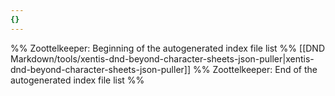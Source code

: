 ```yaml
---
{}
---
```

%% Zoottelkeeper: Beginning of the autogenerated index file list  %%
 [[DND Markdown/tools/xentis-dnd-beyond-character-sheets-json-puller|xentis-dnd-beyond-character-sheets-json-puller]]
%% Zoottelkeeper: End of the autogenerated index file list  %%
